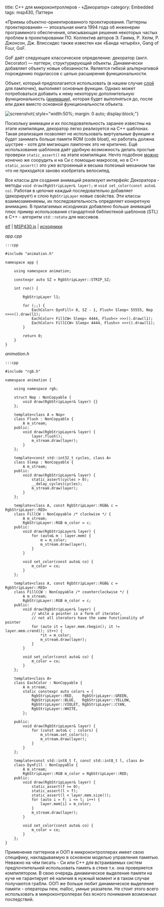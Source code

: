 title:  С++ для микроконтроллеров - «Декоратор»
category: Embedded 
tags: msp430, Паттерн

«Приемы объектно-ориентированного проектирования. Паттерны проектирования» — эпохальная книга 1994 года об инженерии программного обеспечения, описывающая решения некоторых частых проблем в проектировании ПО. Коллектив авторов Э. Гамма, Р. Хелм, Р. Джонсон, Дж. Влиссидес также известен как «Банда четырёх», Gang of Four, GoF.

GoF даёт следующее классическое определение: декоратор (англ. Decorator) — паттерн, структурирующий объекты. Динамически добавляет объекту новые обязанности. Является гибкой альтернативой порождению подклассов с целью расширения функциональности.

Объект, который предполагается использовать (в нашем случае [слой]({filename}../2017-03-20-mcucpp-introduction/2017-03-20-mcucpp-introduction.md) для лампочек), выполняет основные функции. Однако может потребоваться добавить к нему некоторую дополнительную функциональность ([анимации]({filename}../2017-03-20-mcucpp-introduction/2017-03-20-mcucpp-introduction.md)), которая будет выполняться до, после или даже вместо основной функциональности объекта.

[comment]: <> (byzanz-record --x=397 --y=124 -w 635 -h 636 --delay 3 -d 33 ui.flv)
[comment]: <> (rm -rf frames/* && ffmpeg -i ui.flv -pix_fmt rgb24 -r 10 "frames/frame-%05d.png")
[comment]: <> (ls -1 frames/frame-*.png | xargs -I{} -n1 convert -size 636x636  xc:none -fill {} -draw "circle 318,318 318,1" r_{})
[comment]: <> (convert -monitor -limit memory 1024MiB -limit map 2048MiB -layers removeDups -layers Optimize -delay 10 -loop 0 "r_frames/*.png" ui.gif)

![screenshot]({attach}ui.gif){:style="width:50%; margin: 0 auto; display:block;"}

Поскольку анимации и их последовательность заранее известны на этапе компиляции, декоратор легко реализуется на С++ шаблонах. Такая реализация позволяет не использовать виртуальные функции и будет занимать больше памяти ROM (code bloat), но работать должна шустрее - хотя для мигающих лампочек это не критично. Ещё использование шаблонов даёт удобную возможность делать простые проверки `static_assert()` на этапе компиляции. Нечто подобное [можно]({filename}../../2012-10-08-ansi-c-idioms/2012-10-08-ansi-c-idioms.md) конечно же соорудить и на Си с помощью макросов, но в С++ `static_assert()` это уже встроенный и весьма полезный механизм так что не приходится заново изобретать велосипед.

Все классы для создания анимаций реализуют интерфейс Декоратора - методы `void draw(RgbStripLayer& layer);` и `void set_color(const auto& co)`. Работая в цепочке каждый последовательно добавляет (декорирует) к слою `RgbStripLayer` новые свойства. Эти классы взаимозаменяемы, их последовательность определяет конкретную анимацию. В прилагаемых исходниках добавлено больше анимаций плюс пример использования стандартной библиотекой шаблонов (STL) в С++ - алгоритм `std::rotate` для массивов.

[elf]({attach}a.out) | [MSP430.js](http://mazko.github.io/MSP430.js/3523e01e3e6c96088d0ac6a4c335609b) | [исходники]({attach}src.zip)

*app.cpp*

    :::cpp

    #include "animation.h"

    namespace app {

        using namespace animation;

        constexpr auto SZ = RgbStripLayer::STRIP_SZ;

        int run() {

            RgbStripLayer l1;

            for (;;) {
                EachColor< DynFill< 0, SZ - 1, Flush< Sleep< 55555, Nop >>>>().draw(l1);
                EachColor< FillCW< Sleep< 4444, Flush<> >>>().draw(l1);
                EachColor< FillCCW< Sleep< 4444, Flush<> >>>().draw(l1);
            }

            return 0;
        }
    }

*animation.h*

    :::cpp

    #include "rgb.h"

    namespace animation {

        using namespace rgb;

        struct Nop : NonCopyable {
            void draw(RgbStripLayer& layer) {}
        };

        template<class A = Nop>
        class Flush : NonCopyable {
            A m_stream;
        public:
            void draw(RgbStripLayer& layer) {
                layer.flush();
                m_stream.draw(layer);
            }
        };

        template<const std::int32_t cycles, class A>
        class Sleep : NonCopyable {
            A m_stream;
        public:
            void draw(RgbStripLayer& layer) {
                static_assert(cycles > 0);
                __delay_cycles(cycles);
                m_stream.draw(layer);
            }
        };

        template<class A, const RgbStripLayer::RGB& c = RgbStripLayer::RED>
        class FillCW : NonCopyable /* clockwise */ {
            A m_stream;
            RgbStripLayer::RGB m_color = c;
        public:
            void draw(RgbStripLayer& layer) {
                for (auto& m : layer.mem) {
                    m = m_color;
                    m_stream.draw(layer);
                }
            }

            void set_color(const auto& co) {
                m_color = co;
            }
        };

        template<class A, const RgbStripLayer::RGB& c = RgbStripLayer::RED>
        class FillCCW : NonCopyable /* counterclockwise */ {
            A m_stream;
            RgbStripLayer::RGB m_color = c;
        public:
            void draw(RgbStripLayer& layer) {
                // while a pointer is a form of iterator,
                // not all iterators have the same functionality of pointer
                for (auto it = layer.mem.rbegin(); it != layer.mem.crend(); it++) {
                    *it = m_color;
                    m_stream.draw(layer);
                }
            }

            void set_color(const auto& co) {
                m_color = co;
            }
        };

        template<class A>
        class EachColor : NonCopyable {
            A m_stream;
            static constexpr auto colors = {
                RgbStripLayer::RED,    RgbStripLayer::GREEN,
                RgbStripLayer::BLUE,   RgbStripLayer::YELLOW,
                RgbStripLayer::VIOLET, RgbStripLayer::CYAN,
                RgbStripLayer::WHITE,  
            };

        public:
            void draw(RgbStripLayer& layer) {
                for (const auto& c : colors) {
                    m_stream.set_color(c);
                    m_stream.draw(layer);
                }
            }
        };

        template<const std::int8_t f, const std::int8_t l, class A>
        class DynFill : NonCopyable {
            A m_stream;
            RgbStripLayer::RGB m_color = RgbStripLayer::RED;
        public:
            void draw(RgbStripLayer& layer) {
                static_assert(f >= 0);
                static_assert(l > f);
                static_assert(l < layer.mem.size());
                for (auto i = f; i <= l; i++) {
                    layer.mem[i] = m_color;
                }
                m_stream.draw(layer);
            }

            void set_color(const auto& co) {
                m_color = co;
            }
        };
    }

Применение паттернов и ООП в микроконтроллерах имеет свою специфику, накладываемую в основном моделью управления памятью. Неважно на чём писать - Си или С++ для встраиваемых систем предпочтительней использовать память в стеке т.к. она проверяется компилятором. В свою очередь динамическое выделение памяти на куче не гарантирует её наличия в нужный момент и в таком случае получаются грабли. ООП же больше любит динамическое выделение памяти - операторы new, malloc, умные указатели. Не стоит этого всего использовать в микроконтроллерах без ясного понимания возможных последствий.